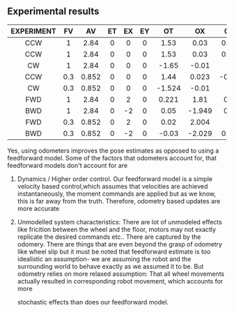 ## Experimental results ##

| EXPERIMENT | FV     | AV     | ET    | EX     | EY     | OT   | OX    | 0Y   | FT   | FX    | FY    | GT    | GX    | GY    | DT    | DX    | DY|
|:---:        |:---:  | :---:  | :---: |:--:   | :---:  | :---:| :---: |:---: | :---: | :---: |:---: |:---:  |:---:  |:---:  |:---:  |:---:  |:---:|
| CCW         | 1     | 2.84   |  0    |    0   |   0    | 1.53 | 0.03  | 0.04 | 1.776 | 0     | 0     |   1.53| 0     |   0   | 0.0765| 0     | 0     |
| CCW         |1      |	2.84   |	0    |	0     |	0      |	1.53|	0.03  |	0.04 |	1.776|	0	   |0	     |1.53	 | 0	   |0	     |0.0765 |0	     |0      |
| CW          |1      |	2.84   |	0    |0	      |0	     |-1.65 |	-0.01 |	0	   |-0.8   |	0	   |0	     |-1.134 |	0    |	0	   |-0.0567|0	     |0      |
| CCW         |0.3    |	0.852  |	0	   |0       |	0      |	1.44|	0.023	|-0.02 |	1.514|	0    |	0    |	1.5  |	0	   |0	     |0.075  |	0    |	0    |
| CW          |0.3    |	0.852  |	0    |	0     |	0	     |-1.524|	-0.01 |	0	   |-3.103 |	0	   |0	     |1.553  |	0    |	0    |0.07765|	0    |	0    |
| FWD         |1	    |2.84    |	0	   |2	      |0	     |0.221 |	1.81  |	0.2	 |0	     |2.003  |	0	   |1.81	 |0.15   |	0.08 |0.0905 |0.0075 |	0.004|
| BWD         |1	    |2.84    |	0    |	-2    |0	     |0.05  |	-1.949|	0.1  |	0	   |-2.004 |	0	   |0.08   |	-1.88| 0.165 |0.004	 |-0.094 |0.00825|
| FWD         |0.3    |	0.852  |	0	   |2	      |0	     |0.02  |	2.004 |	0	   |0      |2.004  |	0	   |0.04   |	1.98 |	0.1  |	0.004|0.002	 |-0.01  |
| BWD         |0.3    | 0.852  |	0	   |-2	    |0	     |-0.03 |	-2.029|	0.03 |	0	   |-2.015 |	0	   |0	     |-2     |	0.08 |	0	   |0	     |-0.008 |




Yes, using odometers improves the pose estimates as opposed to using a feedforward model.
Some of the factors that odometers account for, that feedforward models don't account for are
1. Dynamics / Higher order control. Our feedforward model is a simple velocity based control,which
  assumes that velocities are achieved instantaneously, the moment commands are applied but
  as we know, this is far away from the truth. Therefore, odometry based updates are more accurate
2. Unmodelled system characteristics: There are lot of unmodeled effects like fricition between
   the wheel and the floor, motors may not exactly replicate the desired commands etc..
   There are captured by the odomery. There are things that are even beyond the grasp of
   odometry like wheel slip but it must be noted that feedforward estimate is too idealistic
   an assumption- we are assuming the robot and the surrounding world to behave exactly as 
   we assumed it to be. But odometry relies on more relaxed assumption: That all wheel
   movements actually resulted in corresponding robot movement, which accounts for more
   
   stochastic effects than does our feedforward model.
